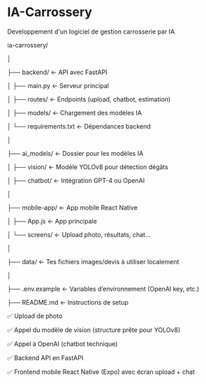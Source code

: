 # IA-Carrossery

Developpement d'un logiciel de gestion carrosserie par IA

ia-carrossery/

│

├── backend/   ← API avec FastAPI

│   ├── main.py             ← Serveur principal

│   ├── routes/             ← Endpoints (upload, chatbot, estimation)

│   ├── models/             ← Chargement des modèles IA

│   └── requirements.txt    ← Dépendances backend

│

├── ai_models/              ← Dossier pour les modèles IA

│   ├── vision/             ← Modèle YOLOv8 pour détection dégâts

│   ├── chatbot/            ← Intégration GPT-4 ou OpenAI

│

├── mobile-app/             ← App mobile React Native

│   ├── App.js              ← App principale

│   └── screens/            ← Upload photo, résultats, chat...

│

├── data/                   ← Tes fichiers images/devis à utiliser localement

│

├── .env.example            ← Variables d’environnement (OpenAI key, etc.)

├── README.md               ← Instructions de setup

✅ Upload de photo

✅ Appel du modèle de vision (structure prête pour YOLOv8)

✅ Appel à OpenAI (chatbot technique)

✅ Backend API en FastAPI

✅ Frontend mobile React Native (Expo) avec écran upload + chat

